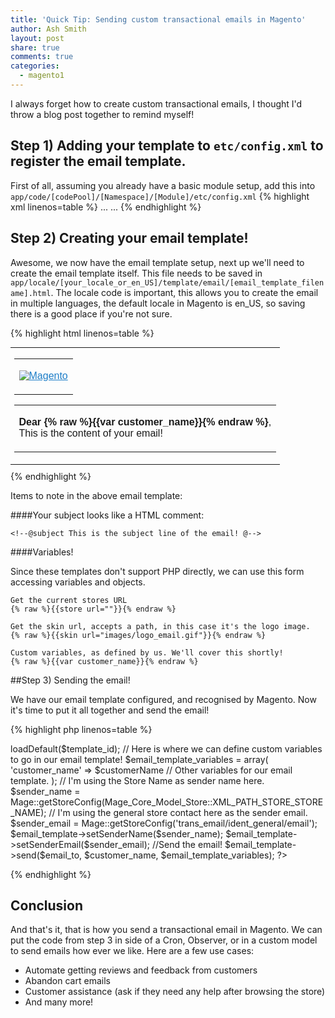 ```yaml
---
title: 'Quick Tip: Sending custom transactional emails in Magento'
author: Ash Smith
layout: post
share: true
comments: true
categories:
  - magento1
---
```


I always forget how to create custom transactional emails, I thought I'd throw a blog post together to remind myself!

## Step 1) Adding your template to `etc/config.xml` to register the email template.

First of all, assuming you already have a basic module setup, add this into `app/code/[codePool]/[Namespace]/[Module]/etc/config.xml`
{% highlight xml linenos=table %}
<config>
    ...
    <global>
        ...
        <template>
            <email>
                <!-- Give the template a uniqiue name, you'll need to refer to this later when sending the email-->
                <[email_template_name]>
                    <label>[Email Template Label]</label>
                    <file>[email_template_filename].html</file>
                    <type>html</type>
                </[email_template_name]>
            </email>
        </template>
    </global>
</config>
{% endhighlight %}

## Step 2) Creating your email template!

Awesome, we now have the email template setup, next up we'll need to create the email template itself. This file needs to be saved in `app/locale/[your_locale_or_en_US]/template/email/[email_template_filename].html`. The locale code is important, this allows you to create the email in multiple languages, the default locale in Magento is en_US, so saving there is a good place if you're not sure.

{% highlight html linenos=table %}
<!--@subject This is the subject line of the email! @-->
<div style="font:11px/1.35em Verdana, Arial, Helvetica, sans-serif;">
  <table cellspacing="0" cellpadding="0" border="0" width="98%" style="margin-top:10px; font:11px/1.35em Verdana, Arial, Helvetica, sans-serif; margin-bottom:10px;">
    <tr>
      <td align="center" valign="top">
        <!-- [ header starts here] -->
          <table cellspacing="0" cellpadding="0" border="0" width="650">
            <tr>
              <td valign="top">
                <p>
                  <a href="{% raw %}{{store url=""}}{% endraw %}" style="color:#1E7EC8;"><img src="{% raw %}{{skin url="images/logo_email.gif" _area='frontend'}}{% endraw %}" alt="Magento" border="0"/></a>
                </p>
              </td>
            </tr>
          </table>
          <!-- [ middle starts here] -->
          <table cellspacing="0" cellpadding="0" border="0" width="650">
            <tr>
              <td valign="top">
                <p>
                <strong>Dear {% raw %}{{var customer_name}}{% endraw %}</strong>,<br/>
                This is the content of your email!
                </p>
              </td>
            </tr>
          </table>
      </td>
    </tr>
  </table>
</div>
{% endhighlight %}

Items to note in the above email template:

####Your subject looks like a HTML comment:

    <!--@subject This is the subject line of the email! @-->

####Variables!

Since these templates don't support PHP directly, we can use this form accessing variables and objects.

    Get the current stores URL
    {% raw %}{{store url=""}}{% endraw %}

    Get the skin url, accepts a path, in this case it's the logo image.
    {% raw %}{{skin url="images/logo_email.gif"}}{% endraw %}

    Custom variables, as defined by us. We'll cover this shortly!
    {% raw %}{{var customer_name}}{% endraw %}


##Step 3) Sending the email!

We have our email template configured, and recognised by Magento. Now it's time to put it all together and send the email!

{% highlight php linenos=table %}
<?php

// This is the template name from your etc/config.xml
$template_id = '[email_template_name]';

// Who were sending to...
$email_to = 'demo@example.com';
$customer_name   = 'John Doe';

// Load our template by template_id
$email_template  = Mage::getModel('core/email_template')->loadDefault($template_id);

// Here is where we can define custom variables to go in our email template!
$email_template_variables = array(
    'customer_name' => $customerName
    // Other variables for our email template.
);

// I'm using the Store Name as sender name here.
$sender_name = Mage::getStoreConfig(Mage_Core_Model_Store::XML_PATH_STORE_STORE_NAME);
// I'm using the general store contact here as the sender email.
$sender_email = Mage::getStoreConfig('trans_email/ident_general/email');
$email_template->setSenderName($sender_name);
$email_template->setSenderEmail($sender_email);

//Send the email!
$email_template->send($email_to, $customer_name, $email_template_variables);
?>
{% endhighlight %}

## Conclusion

And that's it, that is how you send a transactional email in Magento. We can put the code from step 3 in side of a Cron, Observer, or in a custom model to send emails how ever we like. Here are a few use cases:

- Automate getting reviews and feedback from customers
- Abandon cart emails
- Customer assistance (ask if they need any help after browsing the store)
- And many more!
